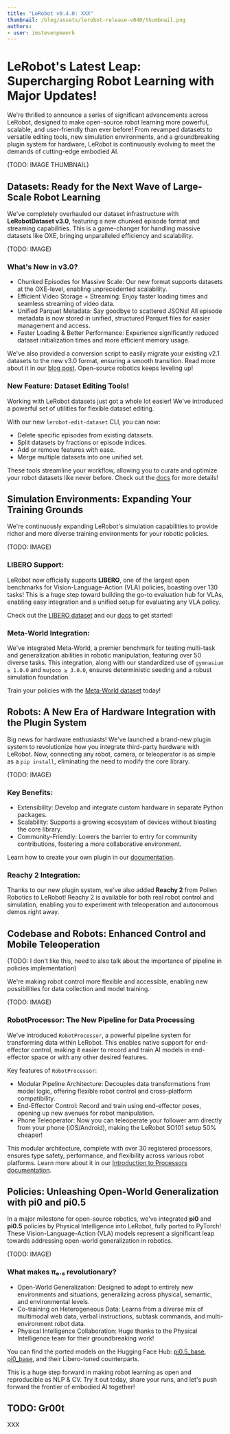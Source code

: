 ```yaml
---
title: "LeRobot v0.4.0: XXX" 
thumbnail: /blog/assets/lerobot-release-v040/thumbnail.png
authors:
- user: imstevenpmwork
---
```


# LeRobot's Latest Leap: Supercharging Robot Learning with Major Updates!
We're thrilled to announce a series of significant advancements across LeRobot, designed to make open-source robot learning more powerful, scalable, and user-friendly than ever before! From revamped datasets to versatile editing tools, new simulation environments, and a groundbreaking plugin system for hardware, LeRobot is continuously evolving to meet the demands of cutting-edge embodied AI.

(TODO: IMAGE THUMBNAIL)

## Datasets: Ready for the Next Wave of Large-Scale Robot Learning
We've completely overhauled our dataset infrastructure with **LeRobotDataset v3.0**, featuring a new chunked episode format and streaming capabilities. This is a game-changer for handling massive datasets like OXE, bringing unparalleled efficiency and scalability.

(TODO: IMAGE)

### What's New in v3.0?
* Chunked Episodes for Massive Scale: Our new format supports datasets at the OXE-level, enabling unprecedented scalability.
* Efficient Video Storage + Streaming: Enjoy faster loading times and seamless streaming of video data.
* Unified Parquet Metadata: Say goodbye to scattered JSONs! All episode metadata is now stored in unified, structured Parquet files for easier management and access.
* Faster Loading & Better Performance: Experience significantly reduced dataset initialization times and more efficient memory usage.

We've also provided a conversion script to easily migrate your existing v2.1 datasets to the new v3.0 format, ensuring a smooth transition. Read more about it in our [blog post](https://huggingface.co/blog/lerobot-datasets-v3). Open-source robotics keeps leveling up!

### New Feature: Dataset Editing Tools!
Working with LeRobot datasets just got a whole lot easier! We've introduced a powerful set of utilities for flexible dataset editing.

With our new `lerobot-edit-dataset` CLI, you can now:
* Delete specific episodes from existing datasets.
* Split datasets by fractions or episode indices.
* Add or remove features with ease.
* Merge multiple datasets into one unified set.

These tools streamline your workflow, allowing you to curate and optimize your robot datasets like never before. Check out the [docs](https://huggingface.co/docs/lerobot/using_dataset_tools) for more details!

## Simulation Environments: Expanding Your Training Grounds
We're continuously expanding LeRobot's simulation capabilities to provide richer and more diverse training environments for your robotic policies.

(TODO: IMAGE)

### LIBERO Support:
LeRobot now officially supports **LIBERO**, one of the largest open benchmarks for Vision-Language-Action (VLA) policies, boasting over 130 tasks! This is a huge step toward building the go-to evaluation hub for VLAs, enabling easy integration and a unified setup for evaluating any VLA policy.

Check out the [LIBERO dataset](https://huggingface.co/datasets/HuggingFaceVLA/libero) and our [docs](https://huggingface.co/docs/lerobot/en/libero) to get started!

### Meta-World Integration:
We've integrated Meta-World, a premier benchmark for testing multi-task and generalization abilities in robotic manipulation, featuring over 50 diverse tasks. This integration, along with our standardized use of `gymnasium ≥ 1.0.0` and `mujoco ≥ 3.0.0`, ensures deterministic seeding and a robust simulation foundation.

Train your policies with the [Meta-World dataset](https://huggingface.co/datasets/lerobot/metaworld_mt50) today!

## Robots: A New Era of Hardware Integration with the Plugin System
Big news for hardware enthusiasts! We've launched a brand-new plugin system to revolutionize how you integrate third-party hardware with LeRobot. Now, connecting any robot, camera, or teleoperator is as simple as a `pip install`, eliminating the need to modify the core library.

(TODO: IMAGE)

### Key Benefits:
* Extensibility: Develop and integrate custom hardware in separate Python packages.
* Scalability: Supports a growing ecosystem of devices without bloating the core library.
* Community-Friendly: Lowers the barrier to entry for community contributions, fostering a more collaborative environment.

Learn how to create your own plugin in our [documentation](https://huggingface.co/docs/lerobot/integrate_hardware#using-your-own-lerobot-devices-).

### Reachy 2 Integration:
Thanks to our new plugin system, we've also added **Reachy 2** from Pollen Robotics to LeRobot! Reachy 2 is available for both real robot control and simulation, enabling you to experiment with teleoperation and autonomous demos right away.

## Codebase and Robots: Enhanced Control and Mobile Teleoperation

(TODO: I don't like this, need to also talk about the importance of pipeline in policies implementation)

We're making robot control more flexible and accessible, enabling new possibilities for data collection and model training.

(TODO: IMAGE)

### RobotProcessor: The New Pipeline for Data Processing
We've introduced `RobotProcessor`, a powerful pipeline system for transforming data within LeRobot. This enables native support for end-effector control, making it easier to record and train AI models in end-effector space or with any other desired features.

Key features of `RobotProcessor`:
* Modular Pipeline Architecture: Decouples data transformations from model logic, offering flexible robot control and cross-platform compatibility.
* End-Effector Control: Record and train using end-effector poses, opening up new avenues for robot manipulation.
* Phone Teleoperator: Now you can teleoperate your follower arm directly from your phone (iOS/Android), making the LeRobot SO101 setup 50% cheaper!

This modular architecture, complete with over 30 registered processors, ensures type safety, performance, and flexibility across various robot platforms. Learn more about it in our [Introduction to Processors documentation](https://huggingface.co/docs/lerobot/introduction_processors).

## Policies: Unleashing Open-World Generalization with pi0 and pi0.5
In a major milestone for open-source robotics, we've integrated **pi0** and **pi0.5** policies by Physical Intelligence into LeRobot, fully ported to PyTorch! These Vision-Language-Action (VLA) models represent a significant leap towards addressing open-world generalization in robotics.

(TODO: IMAGE)

### What makes π₀.₅ revolutionary?
* Open-World Generalization: Designed to adapt to entirely new environments and situations, generalizing across physical, semantic, and environmental levels.
* Co-training on Heterogeneous Data: Learns from a diverse mix of multimodal web data, verbal instructions, subtask commands, and multi-environment robot data.
* Physical Intelligence Collaboration: Huge thanks to the Physical Intelligence team for their groundbreaking work!

You can find the ported models on the Hugging Face Hub: [pi0.5_base](https://huggingface.co/lerobot/pi05_base), [pi0_base](https://huggingface.co/lerobot/pi0_base), and their Libero-tuned counterparts.

This is a huge step forward in making robot learning as open and reproducible as NLP & CV. Try it out today, share your runs, and let's push forward the frontier of embodied AI together!


## TODO: Gr00t
XXX
